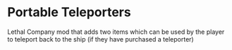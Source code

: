 # Portable Teleporters
 Lethal Company mod that adds two items which can be used by the player to teleport back to the ship (if they have purchased a teleporter)
